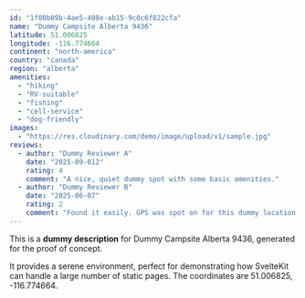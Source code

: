 ```yaml
---
id: "1f08b09b-4ae5-408e-ab15-9c0c6f822cfa"
name: "Dummy Campsite Alberta 9436"
latitude: 51.006825
longitude: -116.774664
continent: "north-america"
country: "canada"
region: "alberta"
amenities:
  - "hiking"
  - "RV-suitable"
  - "fishing"
  - "cell-service"
  - "dog-friendly"
images:
  - "https://res.cloudinary.com/demo/image/upload/v1/sample.jpg"
reviews:
  - author: "Dummy Reviewer A"
    date: "2025-09-012"
    rating: 4
    comment: "A nice, quiet dummy spot with some basic amenities."
  - author: "Dummy Reviewer B"
    date: "2025-06-07"
    rating: 2
    comment: "Found it easily. GPS was spot on for this dummy location."
---
```


This is a **dummy description** for Dummy Campsite Alberta 9436, generated for the proof of concept.

It provides a serene environment, perfect for demonstrating how SvelteKit can handle a large number of static pages. The coordinates are 51.006825, -116.774664.
